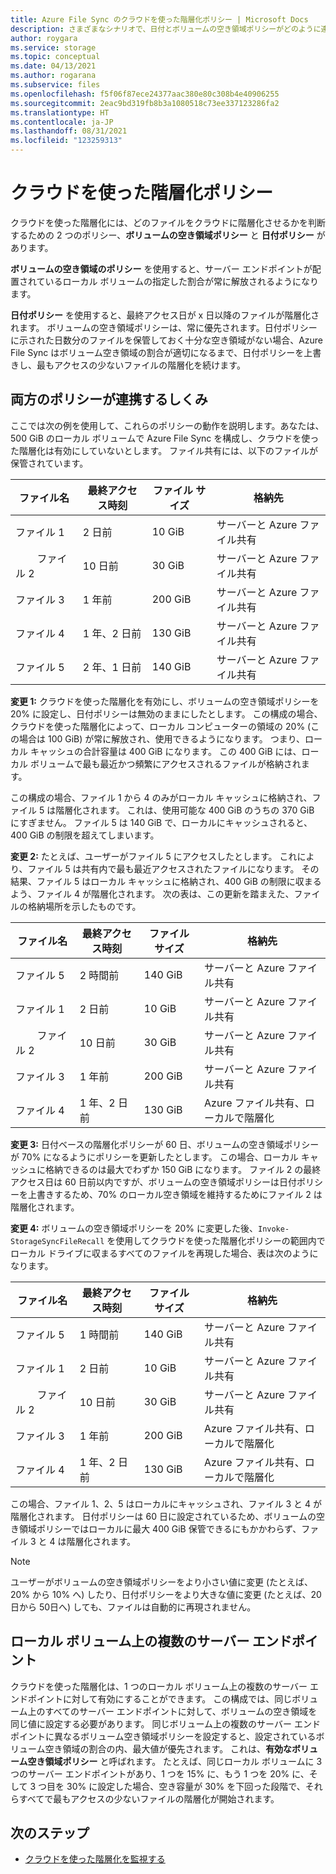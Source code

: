 ```yaml
---
title: Azure File Sync のクラウドを使った階層化ポリシー | Microsoft Docs
description: さまざまなシナリオで、日付とボリュームの空き領域ポリシーがどのように連携するかについて詳しく説明します。
author: roygara
ms.service: storage
ms.topic: conceptual
ms.date: 04/13/2021
ms.author: rogarana
ms.subservice: files
ms.openlocfilehash: f5f06f87ece24377aac380e80c308b4e40906255
ms.sourcegitcommit: 2eac9bd319fb8b3a1080518c73ee337123286fa2
ms.translationtype: HT
ms.contentlocale: ja-JP
ms.lasthandoff: 08/31/2021
ms.locfileid: "123259313"
---
```

# <a name="cloud-tiering-policies"></a>クラウドを使った階層化ポリシー

クラウドを使った階層化には、どのファイルをクラウドに階層化させるかを判断するための 2 つのポリシー、**ボリュームの空き領域ポリシー** と **日付ポリシー** があります。

**ボリュームの空き領域のポリシー** を使用すると、サーバー エンドポイントが配置されているローカル ボリュームの指定した割合が常に解放されるようになります。 

**日付ポリシー** を使用すると、最終アクセス日が x 日以降のファイルが階層化されます。 ボリュームの空き領域ポリシーは、常に優先されます。日付ポリシーに示された日数分のファイルを保管しておく十分な空き領域がない場合、Azure File Sync はボリューム空き領域の割合が適切になるまで、日付ポリシーを上書きし、最もアクセスの少ないファイルの階層化を続けます。

## <a name="how-both-policies-work-together"></a>両方のポリシーが連携するしくみ

ここでは次の例を使用して、これらのポリシーの動作を説明します。あなたは、500 GiB のローカル ボリュームで Azure File Sync を構成し、クラウドを使った階層化は有効にしていないとします。 ファイル共有には、以下のファイルが保管されています。

|ファイル名 |最終アクセス時刻  |ファイル サイズ  |格納先 |
|----------|------------------|-----------|----------|
|ファイル 1    | 2 日前  | 10 GiB | サーバーと Azure ファイル共有
|        ファイル 2    | 10 日前 | 30 GiB | サーバーと Azure ファイル共有
|ファイル 3    | 1 年前 | 200 GiB | サーバーと Azure ファイル共有
|ファイル 4    | 1 年、2 日前 | 130 GiB | サーバーと Azure ファイル共有
|ファイル 5    | 2 年、1 日前 | 140 GiB | サーバーと Azure ファイル共有

**変更 1:** クラウドを使った階層化を有効にし、ボリュームの空き領域ポリシーを 20% に設定し、日付ポリシーは無効のままにしたとします。 この構成の場合、クラウドを使った階層化によって、ローカル コンピューターの領域の 20% (この場合は 100 GiB) が常に解放され、使用できるようになります。 つまり、ローカル キャッシュの合計容量は 400 GiB になります。 この 400 GiB には、ローカル ボリュームで最も最近かつ頻繁にアクセスされるファイルが格納されます。

この構成の場合、ファイル 1 から 4 のみがローカル キャッシュに格納され、ファイル 5 は階層化されます。 これは、使用可能な 400 GiB のうちの 370 GiB にすぎません。 ファイル 5 は 140 GiB で、ローカルにキャッシュされると、400 GiB の制限を超えてしまいます。 

**変更 2:** たとえば、ユーザーがファイル 5 にアクセスしたとします。 これにより、ファイル 5 は共有内で最も最近アクセスされたファイルになります。 その結果、ファイル 5 はローカル キャッシュに格納され、400 GiB の制限に収まるよう、ファイル 4 が階層化されます。 次の表は、この更新を踏まえた、ファイルの格納場所を示したものです。

|ファイル名 |最終アクセス時刻  |ファイル サイズ  |格納先 |
|----------|------------------|-----------|----------|
|ファイル 5    | 2 時間前 | 140 GiB | サーバーと Azure ファイル共有
|ファイル 1    | 2 日前  | 10 GiB | サーバーと Azure ファイル共有
|        ファイル 2    | 10 日前 | 30 GiB | サーバーと Azure ファイル共有
|ファイル 3    | 1 年前 | 200 GiB | サーバーと Azure ファイル共有
|ファイル 4    | 1 年、2 日前 | 130 GiB | Azure ファイル共有、ローカルで階層化

**変更 3:** 日付ベースの階層化ポリシーが 60 日、ボリュームの空き領域ポリシーが 70% になるようにポリシーを更新したとします。 この場合、ローカル キャッシュに格納できるのは最大でわずか 150 GiB になります。 ファイル 2 の最終アクセス日は 60 日前以内ですが、ボリュームの空き領域ポリシーは日付ポリシーを上書きするため、70% のローカル空き領域を維持するためにファイル 2 は階層化されます。

**変更 4:** ボリュームの空き領域ポリシーを 20% に変更した後、`Invoke-StorageSyncFileRecall` を使用してクラウドを使った階層化ポリシーの範囲内でローカル ドライブに収まるすべてのファイルを再現した場合、表は次のようになります。

|ファイル名 |最終アクセス時刻  |ファイル サイズ  |格納先 |
|----------|------------------|-----------|----------|
|ファイル 5    | 1 時間前  | 140 GiB | サーバーと Azure ファイル共有
|ファイル 1    | 2 日前  | 10 GiB | サーバーと Azure ファイル共有
|        ファイル 2    | 10 日前 | 30 GiB | サーバーと Azure ファイル共有
|ファイル 3    | 1 年前 | 200 GiB | Azure ファイル共有、ローカルで階層化
|ファイル 4    | 1 年、2 日前 | 130 GiB | Azure ファイル共有、ローカルで階層化

この場合、ファイル 1、2、5 はローカルにキャッシュされ、ファイル 3 と 4 が階層化されます。 日付ポリシーは 60 日に設定されているため、ボリュームの空き領域ポリシーではローカルに最大 400 GiB 保管できるにもかかわらず、ファイル 3 と 4 は階層化されます。

> [!NOTE] 
> ユーザーがボリュームの空き領域ポリシーをより小さい値に変更 (たとえば、20% から 10% へ) したり、日付ポリシーをより大きな値に変更 (たとえば、20 日から 50日へ) しても、ファイルは自動的に再現されません。

## <a name="multiple-server-endpoints-on-a-local-volume"></a>ローカル ボリューム上の複数のサーバー エンドポイント

クラウドを使った階層化は、1 つのローカル ボリューム上の複数のサーバー エンドポイントに対して有効にすることができます。 この構成では、同じボリューム上のすべてのサーバー エンドポイントに対して、ボリュームの空き領域を同じ値に設定する必要があります。 同じボリューム上の複数のサーバー エンドポイントに異なるボリューム空き領域ポリシーを設定すると、設定されているボリューム空き領域の割合の内、最大値が優先されます。 これは、**有効なボリューム空き領域ポリシー** と呼ばれます。 たとえば、同じローカル ボリュームに 3 つのサーバー エンドポイントがあり、1 つを 15% に、もう 1 つを 20% に、そして 3 つ目を 30% に設定した場合、空き容量が 30% を下回った段階で、それらすべてで最もアクセスの少ないファイルの階層化が開始されます。

## <a name="next-steps"></a>次のステップ

* [クラウドを使った階層化を監視する](file-sync-monitor-cloud-tiering.md)
